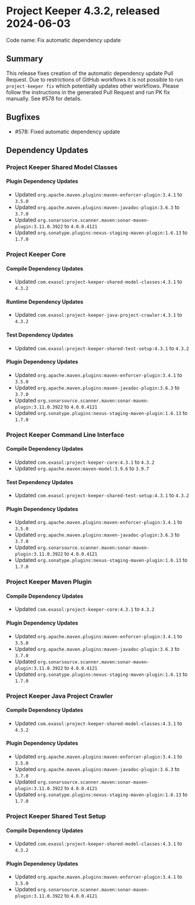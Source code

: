 # Project Keeper 4.3.2, released 2024-06-03

Code name: Fix automatic dependency update

## Summary

This release fixes creation of the automatic dependency update Pull Request. Due to restrictions of GitHub workflows it is not possible to run `project-keeper fix` which potentially updates other workflows. Please follow the instructions in the generated Pull Request and run PK fix manually. See #578 for details.

## Bugfixes

* #578: Fixed automatic dependency update

## Dependency Updates

### Project Keeper Shared Model Classes

#### Plugin Dependency Updates

* Updated `org.apache.maven.plugins:maven-enforcer-plugin:3.4.1` to `3.5.0`
* Updated `org.apache.maven.plugins:maven-javadoc-plugin:3.6.3` to `3.7.0`
* Updated `org.sonarsource.scanner.maven:sonar-maven-plugin:3.11.0.3922` to `4.0.0.4121`
* Updated `org.sonatype.plugins:nexus-staging-maven-plugin:1.6.13` to `1.7.0`

### Project Keeper Core

#### Compile Dependency Updates

* Updated `com.exasol:project-keeper-shared-model-classes:4.3.1` to `4.3.2`

#### Runtime Dependency Updates

* Updated `com.exasol:project-keeper-java-project-crawler:4.3.1` to `4.3.2`

#### Test Dependency Updates

* Updated `com.exasol:project-keeper-shared-test-setup:4.3.1` to `4.3.2`

#### Plugin Dependency Updates

* Updated `org.apache.maven.plugins:maven-enforcer-plugin:3.4.1` to `3.5.0`
* Updated `org.apache.maven.plugins:maven-javadoc-plugin:3.6.3` to `3.7.0`
* Updated `org.sonarsource.scanner.maven:sonar-maven-plugin:3.11.0.3922` to `4.0.0.4121`
* Updated `org.sonatype.plugins:nexus-staging-maven-plugin:1.6.13` to `1.7.0`

### Project Keeper Command Line Interface

#### Compile Dependency Updates

* Updated `com.exasol:project-keeper-core:4.3.1` to `4.3.2`
* Updated `org.apache.maven:maven-model:3.9.6` to `3.9.7`

#### Test Dependency Updates

* Updated `com.exasol:project-keeper-shared-test-setup:4.3.1` to `4.3.2`

#### Plugin Dependency Updates

* Updated `org.apache.maven.plugins:maven-enforcer-plugin:3.4.1` to `3.5.0`
* Updated `org.apache.maven.plugins:maven-javadoc-plugin:3.6.3` to `3.7.0`
* Updated `org.sonarsource.scanner.maven:sonar-maven-plugin:3.11.0.3922` to `4.0.0.4121`
* Updated `org.sonatype.plugins:nexus-staging-maven-plugin:1.6.13` to `1.7.0`

### Project Keeper Maven Plugin

#### Compile Dependency Updates

* Updated `com.exasol:project-keeper-core:4.3.1` to `4.3.2`

#### Plugin Dependency Updates

* Updated `org.apache.maven.plugins:maven-enforcer-plugin:3.4.1` to `3.5.0`
* Updated `org.apache.maven.plugins:maven-javadoc-plugin:3.6.3` to `3.7.0`
* Updated `org.sonarsource.scanner.maven:sonar-maven-plugin:3.11.0.3922` to `4.0.0.4121`
* Updated `org.sonatype.plugins:nexus-staging-maven-plugin:1.6.13` to `1.7.0`

### Project Keeper Java Project Crawler

#### Compile Dependency Updates

* Updated `com.exasol:project-keeper-shared-model-classes:4.3.1` to `4.3.2`

#### Plugin Dependency Updates

* Updated `org.apache.maven.plugins:maven-enforcer-plugin:3.4.1` to `3.5.0`
* Updated `org.apache.maven.plugins:maven-javadoc-plugin:3.6.3` to `3.7.0`
* Updated `org.sonarsource.scanner.maven:sonar-maven-plugin:3.11.0.3922` to `4.0.0.4121`
* Updated `org.sonatype.plugins:nexus-staging-maven-plugin:1.6.13` to `1.7.0`

### Project Keeper Shared Test Setup

#### Compile Dependency Updates

* Updated `com.exasol:project-keeper-shared-model-classes:4.3.1` to `4.3.2`

#### Plugin Dependency Updates

* Updated `org.apache.maven.plugins:maven-enforcer-plugin:3.4.1` to `3.5.0`
* Updated `org.sonarsource.scanner.maven:sonar-maven-plugin:3.11.0.3922` to `4.0.0.4121`
